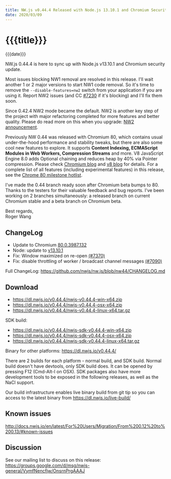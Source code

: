 ```yaml
---
title: NW.js v0.44.4 Released with Node.js 13.10.1 and Chromium Security Update
date: 2020/03/09
---
```

# {{{title}}}
{{{date}}}

NW.js 0.44.4 is here to sync up with Node.js v13.10.1 and Chromium security update.

Most issues blocking NW1 removal are resolved in this release. I'll wait another 1 or 2 major versions to start NW1 code removal. So it's time to remove the `--disable-features=nw2` switch from your application if you are using it. Report NW2 issues (and CC [#7230](https://github.com/nwjs/nw.js/issues/7230) if it's blocking) and I'll fix them soon. 

Since 0.42.4 NW2 mode became the default. NW2 is another key step of the project with major refactoring completed for more features and better quality. Please do read more on this when you upgrade: [NW2 announcement](/blog/nw2-mode).

Previously NW 0.44 was released with Chromium 80, which contains usual under-the-hood performance and stability tweaks, but there are also some cool new features to explore. It supports **Content Indexing, ECMAScript Modules in Web Workers, Compression Streams** and more. V8 JavaScript Engine 8.0 adds Optional chaining and reduces heap by 40% via Pointer compression. Please check [Chromium blog](https://blog.chromium.org/2019/12/chrome-80-content-indexing-es-modules.html) and [v8 blog](https://v8.dev/blog/v8-release-80) for details. For a complete list of all features (including experimental features) in this release, see the [Chrome 80 milestone hotlist](https://www.chromestatus.com/features#milestone=80).

I've made the 0.44 branch ready soon after Chromium beta bumps to 80. Thanks to the testers for their valuable feedback and bug reports. I've been working on 2 branches simultaneously: a released branch on current Chromium stable and a beta branch on Chromium beta.

Best regards,  
Roger Wang

## ChangeLog

- Update to Chromium [80.0.3987.132](https://chromereleases.googleblog.com/2020/03/stable-channel-update-for-desktop.html)
- Node: update to [v13.10.1](https://nodejs.org/en/blog/release/v13.10.1/)
- Fix: Window maximized on re-open [(#7370)](https://github.com/nwjs/nw.js/issues/7370)
- Fix: disable throttling of worker / broadcast channel messages  [(#7090)](https://github.com/nwjs/nw.js/issues/7090)

Full ChangeLog: https://github.com/nwjs/nw.js/blob/nw44/CHANGELOG.md

## Download 

* https://dl.nwjs.io/v0.44.4/nwjs-v0.44.4-win-x64.zip 
* https://dl.nwjs.io/v0.44.4/nwjs-v0.44.4-osx-x64.zip 
* https://dl.nwjs.io/v0.44.4/nwjs-v0.44.4-linux-x64.tar.gz 

SDK build: 
* https://dl.nwjs.io/v0.44.4/nwjs-sdk-v0.44.4-win-x64.zip 
* https://dl.nwjs.io/v0.44.4/nwjs-sdk-v0.44.4-osx-x64.zip 
* https://dl.nwjs.io/v0.44.4/nwjs-sdk-v0.44.4-linux-x64.tar.gz 

Binary for other platforms: https://dl.nwjs.io/v0.44.4/ 

There are 2 builds for each platform - normal build, and SDK build. Normal build doesn't have devtools, only SDK build does. It can be opened by pressing F12 (Cmd-Alt-I on OSX). SDK packages also have more development tools to be exposed in the following releases, as well as the NaCl support.

Our build infrastructure enables live binary build from git tip so you can access to the latest binary from https://dl.nwjs.io/live-build/ 

## Known issues 

http://docs.nwjs.io/en/latest/For%20Users/Migration/From%200.12%20to%200.13/#known-issues

## Discussion

See our mailing list to discuss on this release: https://groups.google.com/d/msg/nwjs-general/VymfNencfjw/OnsrnPrgAAAJ
